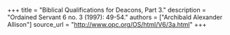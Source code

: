 +++
title = "Biblical Qualifications for Deacons, Part 3."
description = "Ordained Servant 6 no. 3 (1997): 49-54."
authors = ["Archibald Alexander Allison"]
source_url = "http://www.opc.org/OS/html/V6/3a.html"
+++
